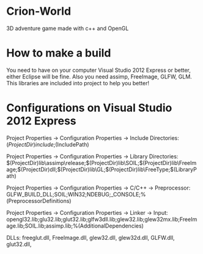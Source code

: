 Crion-World
===========

3D adventure game made with c++ and OpenGL

How to make a build
===================

You need to have on your computer Visual Studio 2012 Express or better, either Eclipse will be fine. Also you need assimp, FreeImage, GLFW, GLM. This libraries are included into project to help you better! 

Configurations on Visual Studio 2012 Express
==============
Project Properties -> Configuration Properties -> Include Directories: $(ProjectDir)include;$(IncludePath)

Project Properties -> Configuration Properties -> Library Directories: $(ProjectDir)lib\assimp\release;$(ProjectDir)lib\SOIL;$(ProjectDir)lib\FreeImage;$(ProjectDir)dll;$(ProjectDir)lib\GL;$(ProjectDir)lib\FreeType;$(LibraryPath)

Project Properties -> Configuration Properties -> C/C++ -> Preprocessor: GLFW_BUILD_DLL;SOIL;WIN32;NDEBUG;_CONSOLE;%(PreprocessorDefinitions)

Project Properties -> Configuration Properties -> Linker -> Input: opengl32.lib;glu32.lib;glut32.lib;glfw3dll.lib;glew32.lib;glew32mx.lib;FreeImage.lib;SOIL.lib;assimp.lib;%(AdditionalDependencies)

DLLs: freeglut.dll, FreeImage.dll, glew32.dll, glew32d.dll, GLFW.dll, glut32.dll, 


